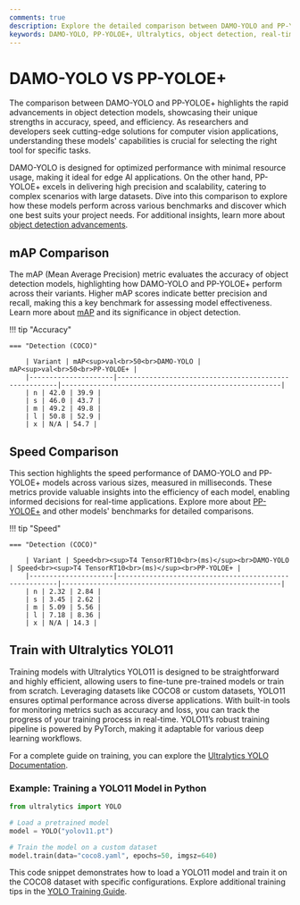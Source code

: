 ```yaml
---
comments: true
description: Explore the detailed comparison between DAMO-YOLO and PP-YOLOE+, two leading-edge models in object detection. Discover how they perform in terms of accuracy, speed, and efficiency across real-time AI and edge AI applications. Learn how these models contribute to advancing computer vision technologies.
keywords: DAMO-YOLO, PP-YOLOE+, Ultralytics, object detection, real-time AI, edge AI, computer vision, model comparison
---
```


# DAMO-YOLO VS PP-YOLOE+

The comparison between DAMO-YOLO and PP-YOLOE+ highlights the rapid advancements in object detection models, showcasing their unique strengths in accuracy, speed, and efficiency. As researchers and developers seek cutting-edge solutions for computer vision applications, understanding these models' capabilities is crucial for selecting the right tool for specific tasks.

DAMO-YOLO is designed for optimized performance with minimal resource usage, making it ideal for edge AI applications. On the other hand, PP-YOLOE+ excels in delivering high precision and scalability, catering to complex scenarios with large datasets. Dive into this comparison to explore how these models perform across various benchmarks and discover which one best suits your project needs. For additional insights, learn more about [object detection advancements](https://www.ultralytics.com/blog/the-evolution-of-object-detection-and-ultralytics-yolo-models).

## mAP Comparison

The mAP (Mean Average Precision) metric evaluates the accuracy of object detection models, highlighting how DAMO-YOLO and PP-YOLOE+ perform across their variants. Higher mAP scores indicate better precision and recall, making this a key benchmark for assessing model effectiveness. Learn more about [mAP](https://www.ultralytics.com/glossary/mean-average-precision-map) and its significance in object detection.

!!! tip "Accuracy"

    === "Detection (COCO)"

    	| Variant | mAP<sup>val<br>50<br>DAMO-YOLO | mAP<sup>val<br>50<br>PP-YOLOE+ |
    	|---------------------|-------------------------------------------------------|-------------------------------------------------------|
    	| n | 42.0 | 39.9 |
    	| s | 46.0 | 43.7 |
    	| m | 49.2 | 49.8 |
    	| l | 50.8 | 52.9 |
    	| x | N/A | 54.7 |


## Speed Comparison

This section highlights the speed performance of DAMO-YOLO and PP-YOLOE+ models across various sizes, measured in milliseconds. These metrics provide valuable insights into the efficiency of each model, enabling informed decisions for real-time applications. Explore more about [PP-YOLOE+](https://github.com/PaddlePaddle/PaddleDetection) and other models' benchmarks for detailed comparisons.

!!! tip "Speed"

    === "Detection (COCO)"

    	| Variant | Speed<br><sup>T4 TensorRT10<br>(ms)</sup><br>DAMO-YOLO | Speed<br><sup>T4 TensorRT10<br>(ms)</sup><br>PP-YOLOE+ |
    	|---------------------|-------------------------------------------------------|-------------------------------------------------------|
    	| n | 2.32 | 2.84 |
    	| s | 3.45 | 2.62 |
    	| m | 5.09 | 5.56 |
    	| l | 7.18 | 8.36 |
    	| x | N/A | 14.3 |

## Train with Ultralytics YOLO11

Training models with Ultralytics YOLO11 is designed to be straightforward and highly efficient, allowing users to fine-tune pre-trained models or train from scratch. Leveraging datasets like COCO8 or custom datasets, YOLO11 ensures optimal performance across diverse applications. With built-in tools for monitoring metrics such as accuracy and loss, you can track the progress of your training process in real-time. YOLO11’s robust training pipeline is powered by PyTorch, making it adaptable for various deep learning workflows.

For a complete guide on training, you can explore the [Ultralytics YOLO Documentation](https://docs.ultralytics.com/guides/).

### Example: Training a YOLO11 Model in Python

```python
from ultralytics import YOLO

# Load a pretrained model
model = YOLO("yolov11.pt")

# Train the model on a custom dataset
model.train(data="coco8.yaml", epochs=50, imgsz=640)
```

This code snippet demonstrates how to load a YOLO11 model and train it on the COCO8 dataset with specific configurations. Explore additional training tips in the [YOLO Training Guide](https://docs.ultralytics.com/modes/train/).
